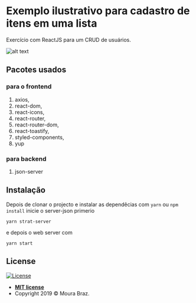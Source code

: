 # Exemplo ilustrativo para cadastro de itens em uma lista

Exercício com ReactJS para um CRUD de usuários.

![alt text](http://mourabraz.com/files/images/simple-crud-reactjs/crud.gif 'Simple Crud with ReactJS')

## Pacotes usados

### para o frontend

1. axios,
2. react-dom,
3. react-icons,
4. react-router,
5. react-router-dom,
6. react-toastify,
7. styled-components,
8. yup

### para backend

1. json-server

## Instalação

Depois de clonar o projecto e instalar as dependêcias com
`yarn`
ou `npm install`
inicie o server-json primerio

```
yarn strat-server
```

e depois o web server com

```
yarn start
```

## License

[![License](http://img.shields.io/:license-mit-blue.svg?style=flat-square)](http://badges.mit-license.org)

- **[MIT license](http://opensource.org/licenses/mit-license.php)**
- Copyright 2019 © <a mailto="mourabraz@hotmail.com">Moura Braz</a>.
